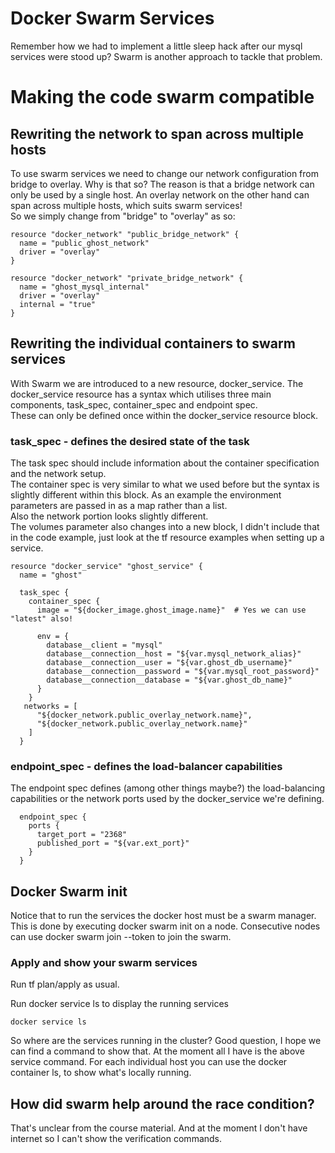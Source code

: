 # Docker Swarm Services
Remember how we had to implement a little sleep hack after our mysql services were stood up?
Swarm is another approach to tackle that problem.

# Making the code swarm compatible
## Rewriting the network to span across multiple hosts
To use swarm services we need to change our network configuration from bridge to overlay.
Why is that so?
The reason is that a bridge network can only be used by a single host.
An overlay network on the other hand can span across multiple hosts, which suits swarm services!<br>
So we simply change from "bridge" to "overlay" as so:

    resource "docker_network" "public_bridge_network" {
      name = "public_ghost_network"
      driver = "overlay"
    }
    
    resource "docker_network" "private_bridge_network" {
      name = "ghost_mysql_internal"
      driver = "overlay"
      internal = "true"
    }

## Rewriting the individual containers to swarm services
With Swarm we are introduced to a new resource, docker_service.
The docker_service resource has a syntax which utilises three main components, task_spec, container_spec and endpoint spec. <br>
These can only be defined once within the docker_service resource block.

### task_spec - defines the desired state of the task 
The task spec should include information about the container specification and the network setup.<br>
The container spec is very similar to what we used before but the syntax is slightly different within this block.
As an example the environment parameters are passed in as a map rather than a list.<br>
Also the network portion looks slightly different.<br>
The volumes parameter also changes into a new block, I didn't include that in the code example, just look at the tf resource examples when setting up a service.

    resource "docker_service" "ghost_service" {
      name = "ghost"
    
      task_spec {
        container_spec {
          image = "${docker_image.ghost_image.name}"  # Yes we can use "latest" also!
          
          env = {
            database__client = "mysql"
            database__connection__host = "${var.mysql_network_alias}"
            database__connection__user = "${var.ghost_db_username}"
            database__connection__password = "${var.mysql_root_password}"
            database__connection__database = "${var.ghost_db_name}"
          }   
        }
       networks = [
          "${docker_network.public_overlay_network.name}",
          "${docker_network.public_overlay_network.name}"
        ]    
      }
      
  
### endpoint_spec - defines the load-balancer capabilities
The endpoint spec defines (among other things maybe?) the load-balancing capabilities or the network ports used by the docker_service we're defining.

      endpoint_spec {
        ports {
          target_port = "2368"
          published_port = "${var.ext_port}"
        }
      }

## Docker Swarm init
Notice that to run the services the docker host must be a swarm manager.
This is done by executing docker swarm init on a node.
Consecutive nodes can use docker swarm join --token <token> to join the swarm.

### Apply and show your swarm services
Run tf plan/apply as usual.

Run docker service ls to display the running services

    docker service ls

So where are the services running in the cluster? Good question, I hope we can find a command to show that.
At the moment all I have is the above service command.
For each individual host you can use the docker container ls, to show what's locally running.

## How did swarm help around the race condition?
That's unclear from the course material. And at the moment I don't have internet so I can't show the verification commands.

